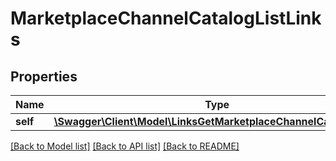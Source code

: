 # MarketplaceChannelCatalogListLinks

## Properties
Name | Type | Description | Notes
------------ | ------------- | ------------- | -------------
**self** | [**\Swagger\Client\Model\LinksGetMarketplaceChannelCatalogsLink**](LinksGetMarketplaceChannelCatalogsLink.md) |  | 

[[Back to Model list]](../README.md#documentation-for-models) [[Back to API list]](../README.md#documentation-for-api-endpoints) [[Back to README]](../README.md)


